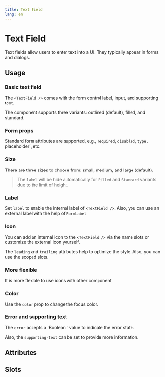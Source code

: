 ```yaml
---
title: Text Field
lang: en
---
```


<script setup lang="ts">
  import props from "../../../example/text-field/description/en-props.ts";
  import slots from "../../../example/text-field/description/en-slots.ts";
</script>

# Text Field

Text fields allow users to enter text into a UI. They typically appear in forms and dialogs.

## Usage

### Basic text field

The `<TextField />` comes with the form control label, input, and supporting text.

The component supports three variants: outlined (default), filled, and standard.
<demo src="../../../example/text-field/basic.vue" preview="[8]" />

### Form props

Standard form attributes are supported, e.g., `required`, `disabled`, `type, `placeholder`, etc.
<demo col src="../../../example/text-field/form-props.vue" />

### Size

There are three sizes to choose from: small, medium, and large (default).
<demo col src="../../../example/text-field/size.vue" />

> The `label` will be hide automatically for `Filled` and `Standard` variants due to the limit of height.

### Label

Set `label` to enable the internal label of `<TextField />`. Also, you can use an external label with the help of `FormLabel`
<demo src="../../../example/text-field/label.vue" />

### Icon

You can add an internal icon to the `<TextField />` via the name slots or customize the external icon yourself.

The `leading` and `trailing` attributes help to optimize the style. Also, you can use the scoped slots.
<demo src="../../../example/text-field/icon.vue" />

### More flexible

It is more flexible to use icons with other component
<demo src="../../../example/text-field/icon-flexible.vue" />

### Color

Use the `color` prop to change the focus color.

<demo src="../../../example/text-field/color.vue" preview="[15-20]" />

### Error and supporting text

The `error` accepts a `Boolean`` value to indicate the error state.

Also, the `supporting-text` can be set to provide more information.
<demo src="../../../example/text-field/error.vue" preview="[8-13]" />


## Attributes

<data-table type="props" lang="en" :data="props" />


## Slots

<data-table type="slots" lang="en" :data="slots" />

